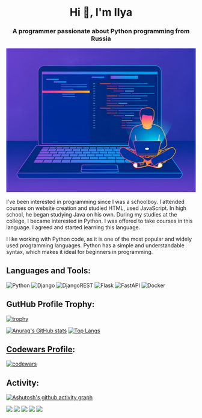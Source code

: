 <h1 align="center">Hi 👋, I'm Ilya</h1>
<h3 align="center">A programmer passionate about Python programming from Russia</h3>

![Image](https://github.com/IlyaVasilevsky47/IlyaVasilevsky47/blob/main/IlyaVasilevsky47_profile.png)

I've been interested in programming since I was a schoolboy. I attended courses on website creation and studied HTML, used JavaScript. In high school, he began studying Java on his own. During my studies at the college, I became interested in Python. I was offered to take courses in this language. I agreed and started learning this language.   

I like working with Python code, as it is one of the most popular and widely used programming languages. Python has a simple and understandable syntax, which makes it ideal for beginners in programming.

## Languages and Tools:
![Python](https://img.shields.io/badge/python-3670A0?style=for-the-badge&logo=python&logoColor=ffdd54)
![Django](https://img.shields.io/badge/django-%23092E20.svg?style=for-the-badge&logo=django&logoColor=white)
![DjangoREST](https://img.shields.io/badge/DJANGO-REST-ff1709?style=for-the-badge&logo=django&logoColor=white&color=ff1709&labelColor=gray)
![Flask](https://img.shields.io/badge/flask-%23000.svg?style=for-the-badge&logo=flask&logoColor=white)
![FastAPI](https://img.shields.io/badge/FastAPI-005571?style=for-the-badge&logo=fastapi)
![Docker](https://img.shields.io/badge/docker-%230db7ed.svg?style=for-the-badge&logo=docker&logoColor=white)

## GutHub Profile Trophy:
[![trophy](https://github-profile-trophy.vercel.app/?username=IlyaVasilevsky47&theme=gruvbox)](https://github.com/IlyaVasilevsky47/github-profile-trophy)


[![Anurag's GitHub stats](https://github-readme-stats.vercel.app/api?username=IlyaVasilevsky47&show_icons=true&theme=gruvbox)](https://github.com/IlyaVasilevsky47/github-readme-stats)
[![Top Langs](https://github-readme-stats.vercel.app/api/top-langs/?username=IlyaVasilevsky47&layout=compact)](https://github.com/IlyaVasilevsky47/github-readme-stats)


## [Codewars Profile](https://www.codewars.com/users/IlyaVasilevsky47): 
[![codewars](https://www.codewars.com/users/IlyaVasilevsky47/badges/large)](https://www.codewars.com/users/IlyaVasilevsky47) 

## Activity:
[![Ashutosh's github activity graph](https://github-readme-activity-graph.vercel.app/graph?username=IlyaVasilevsky47&theme=github-dark)](https://github.com/IlyaVasilevsky47/github-readme-activity-graph)


![](https://github-profile-summary-cards.vercel.app/api/cards/profile-details?username=IlyaVasilevsky47&theme=solarized_dark)
![](https://github-profile-summary-cards.vercel.app/api/cards/most-commit-language?username=IlyaVasilevsky47&theme=solarized_dark)
![](https://github-profile-summary-cards.vercel.app/api/cards/repos-per-language?username=IlyaVasilevsky47&theme=solarized_dark)
![](https://github-profile-summary-cards.vercel.app/api/cards/stats?username=IlyaVasilevsky47&theme=solarized_dark)
![](https://github-profile-summary-cards.vercel.app/api/cards/productive-time?username=IlyaVasilevsky47&theme=solarized_dark)
